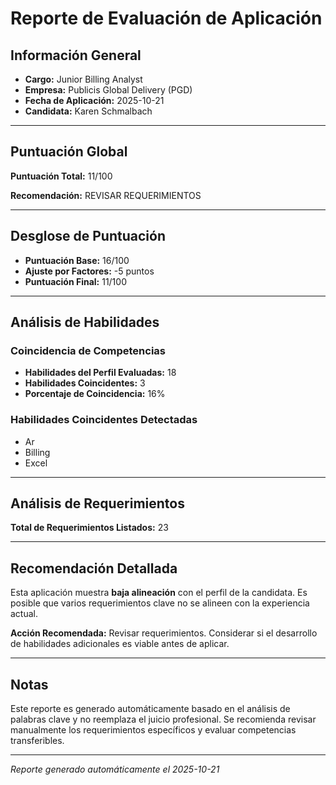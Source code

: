 # Reporte de Evaluación de Aplicación

## Información General

- **Cargo:** Junior Billing Analyst
- **Empresa:** Publicis Global Delivery (PGD)
- **Fecha de Aplicación:** 2025-10-21
- **Candidata:** Karen Schmalbach

---

## Puntuación Global

**Puntuación Total:** 11/100

**Recomendación:** REVISAR REQUERIMIENTOS

---

## Desglose de Puntuación

- **Puntuación Base:** 16/100
- **Ajuste por Factores:** -5 puntos
- **Puntuación Final:** 11/100

---

## Análisis de Habilidades

### Coincidencia de Competencias

- **Habilidades del Perfil Evaluadas:** 18
- **Habilidades Coincidentes:** 3
- **Porcentaje de Coincidencia:** 16%

### Habilidades Coincidentes Detectadas

- Ar
- Billing
- Excel

---

## Análisis de Requerimientos

**Total de Requerimientos Listados:** 23

---

## Recomendación Detallada


Esta aplicación muestra **baja alineación** con el perfil de la candidata.
Es posible que varios requerimientos clave no se alineen con la experiencia actual.

**Acción Recomendada:** Revisar requerimientos. Considerar si el desarrollo de habilidades 
adicionales es viable antes de aplicar.

---

## Notas

Este reporte es generado automáticamente basado en el análisis de palabras clave 
y no reemplaza el juicio profesional. Se recomienda revisar manualmente los 
requerimientos específicos y evaluar competencias transferibles.

---

*Reporte generado automáticamente el 2025-10-21*
